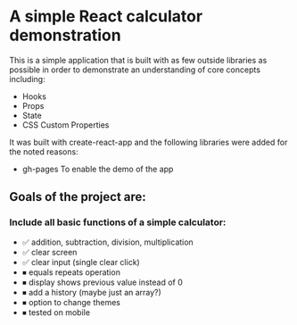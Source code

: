 # A simple React calculator demonstration

This is a simple application that is built with as few outside libraries as possible in order to
demonstrate an understanding of core concepts including:

- Hooks
- Props
- State
- CSS Custom Properties

It was built with create-react-app and the following libraries were added for the noted reasons:

- gh-pages
  To enable the demo of the app

## Goals of the project are:

### Include all basic functions of a simple calculator:

- ✅ addition, subtraction, division, multiplication
- ✅ clear screen
- ✅ clear input (single clear click)
- ⏹ equals repeats operation
- ⏹ display shows previous value instead of 0
- ⏹ add a history (maybe just an array?)
- ⏹ option to change themes
- ⏹ tested on mobile
